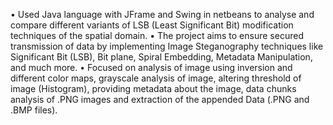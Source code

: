 •	Used Java language with JFrame and Swing in netbeans to analyse and compare different variants of LSB (Least Significant Bit) modification techniques of the spatial domain.
•	The project aims to ensure secured transmission of data by implementing Image Steganography techniques like Significant Bit (LSB), Bit plane, Spiral Embedding, Metadata Manipulation, and much more.
•	Focused on analysis of image using inversion and different color maps, grayscale analysis of image, altering threshold of image (Histogram), providing metadata about the image, data chunks analysis of .PNG images and extraction of the appended Data (.PNG and .BMP files).
